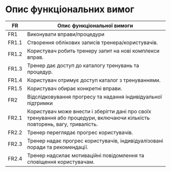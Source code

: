 # Опис функціональних вимог
| FR | Опис функціональної вимоги |
|-----------|-----------|
|FR1| Виконувати вправи/процедури |
|FR1.1| Створення облікових записів тренера/користувачів. |
|FR1.2| Користувач робить тренеру запит на нові комплекси вправ.|
|FR1.3| Тренер дає доступ до каталогу тренувань та процедур. |
|FR1.4| Користувач отримує доступ каталог з тренуваннями.|
|FR1.5| Користувач обирає конкретні вправи.|
|FR2| Відслідковування прогресу та надання індивідуальної підтримки |
|FR2.1| Користувач може внести і зберігти дані про своїх тренування або процедури, включаючи кількість повторень, вагу, тривалість. |
|FR2.2| Тренер переглядає прогрес користувачів.|
|FR2.3| Тренер надає прогрес користувачів, індивідуалізовані поради та рекомендації.|
|FR2.4| Тренер надсилає мотиваційні повідомлення та сповіщення користувачам.|

